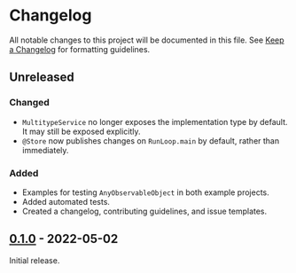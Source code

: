 # Changelog

All notable changes to this project will be documented in this file. See [Keep a Changelog] for
formatting guidelines.

## Unreleased

### Changed

- `MultitypeService` no longer exposes the implementation type by default. It may still be exposed
  explicitly.
- `@Store` now publishes changes on `RunLoop.main` by default, rather than immediately.

### Added

- Examples for testing `AnyObservableObject` in both example projects.
- Added automated tests.
- Created a changelog, contributing guidelines, and issue templates.

## [0.1.0] - 2022-05-02

Initial release.

[Keep a Changelog]: https://keepachangelog.com/en/1.0.0/
[0.1.0]: https://github.com/Tiny-Home-Consulting/Dependiject/tree/0.1.0

